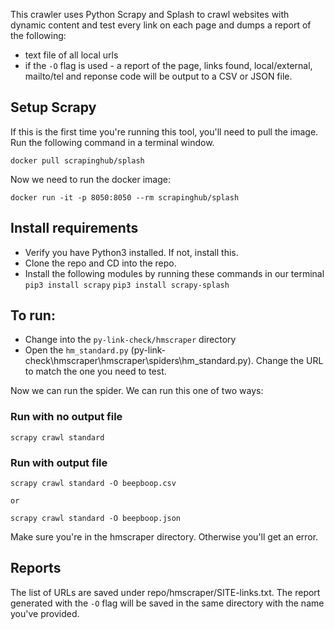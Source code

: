 This crawler uses Python Scrapy and Splash to crawl websites with dynamic content and test every link on each page and dumps a report of the following:
- text file of all local urls
- if the `-O` flag is used - a report of the page, links found, local/external, mailto/tel and reponse code will be output to a CSV or JSON file.

## Setup Scrapy

If this is the first time you're running this tool, you'll need to pull the image. Run the following command in a terminal window.

```
docker pull scrapinghub/splash
```

Now we need to run the docker image:

```
docker run -it -p 8050:8050 --rm scrapinghub/splash
```

## Install requirements
- Verify you have Python3 installed. If not, install this.
- Clone the repo and CD into the repo.
- Install the following modules by running these commands in our terminal 
``` pip3 install scrapy ```
``` pip3 install scrapy-splash ```

## To run:
- Change into the `py-link-check/hmscraper` directory
- Open the ```hm_standard.py``` (py-link-check\hmscraper\hmscraper\spiders\hm_standard.py). Change the URL to match the one you need to test. 

Now we can run the spider. We can run this one of two ways:

### Run with no output file

```
scrapy crawl standard
```

### Run with output file

```
scrapy crawl standard -O beepboop.csv

or 

scrapy crawl standard -O beepboop.json
```

Make sure you're in the hmscraper directory. Otherwise you'll get an error. 

## Reports
The list of URLs are saved under repo/hmscraper/SITE-links.txt. The report generated with the `-O` flag will be saved in the same directory with the name you've provided.
